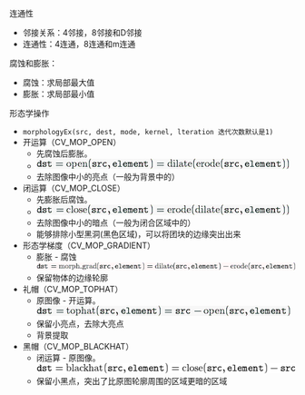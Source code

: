 连通性 
- 邻接关系：4邻接，8邻接和D邻接
- 连通性：4连通，8连通和m连通

腐蚀和膨胀：
- 腐蚀：求局部最大值
- 膨胀：求局部最小值
	
形态学操作
- `morphologyEx(src, dest, mode, kernel, lteration 迭代次数默认是1)`
- 开运算（CV_MOP_OPEN）
	- 先腐蚀后膨胀。
	- ![](../photo/Pasted%20image%2020240202184551.png)
	- 去除图像中小的亮点（一般为背景中的）
- 闭运算（CV_MOP_CLOSE）
	- 先膨胀后腐蚀。
	- ![](../photo/Pasted%20image%2020240202184914.png)
	- 去除图像中小的暗点（一般为闭合区域中的）
	- 能够排除小型黑洞(黑色区域)，可以将团块的边缘突出出来
- 形态学梯度（CV_MOP_GRADIENT）
	- 膨胀 - 腐蚀  ![](../photo/Pasted%20image%2020240202185102.png)
	- 保留物体的边缘轮廓
- 礼帽（CV_MOP_TOPHAT）
	- 原图像 - 开运算。![](../photo/Pasted%20image%2020240202185142.png)
	- 保留小亮点，去除大亮点
	- 背景提取
- 黑帽（CV_MOP_BLACKHAT）
	- 闭运算 - 原图像。![](../photo/Pasted%20image%2020240202185153.png)
	- 保留小黑点，突出了比原图轮廓周围的区域更暗的区域
